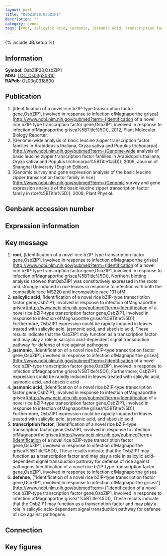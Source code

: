 ```yaml
---
layout: post
title: "OsbZIP28,OsbZIP1"
description: ""
category: genes
tags: [root, salicylic acid, jasmonic, jasmonic acid, transcription factor, defense]
---
```

{% include JB/setup %}

## Information
__Symbol__: OsbZIP28,OsbZIP1  
__MSU__: [LOC_Os03g20310](http://rice.plantbiology.msu.edu/cgi-bin/ORF_infopage.cgi?orf=LOC_Os03g20310)  
__RAPdb__: [Os03g0318600](http://rapdb.dna.affrc.go.jp/viewer/gbrowse_details/irgsp1?name=Os03g0318600)  

## Publication
1. [Identification of a novel rice bZIP-type transcription factor gene,OsbZIP1, involved in response to infection ofMagnaporthe grisea](http://www.ncbi.nlm.nih.gov/pubmed?term=(Identification of a novel rice bZIP-type transcription factor gene,OsbZIP1, involved in response to infection ofMagnaporthe grisea%5BTitle%5D)), 2012, Plant Molecular Biology Reporter.
2. [Genome-wide analysis of basic leucine zipper transcription factor families in Arabidopsis thaliana, Oryza sativa and Populus trichocarpa](http://www.ncbi.nlm.nih.gov/pubmed?term=(Genome-wide analysis of basic leucine zipper transcription factor families in Arabidopsis thaliana, Oryza sativa and Populus trichocarpa%5BTitle%5D)), 2009, Journal of Shanghai University (English Edition).
3. [Genomic survey and gene expression analysis of the basic leucine zipper transcription factor family in rice](http://www.ncbi.nlm.nih.gov/pubmed?term=(Genomic survey and gene expression analysis of the basic leucine zipper transcription factor family in rice%5BTitle%5D)), 2008, Plant Physiol.

## Genbank accession number

## Expression information

## Key message
1. __root__, [Identification of a novel rice bZIP-type transcription factor gene,OsbZIP1, involved in response to infection ofMagnaporthe grisea](http://www.ncbi.nlm.nih.gov/pubmed?term=(Identification of a novel rice bZIP-type transcription factor gene,OsbZIP1, involved in response to infection ofMagnaporthe grisea%5BTitle%5D)),  Northern blotting analysis showed thatOsbZIP1 was constitutively expressed in the roots and strongly induced in rice leaves in response to infection with both the compatible race MS220 and incompatible race 131 ofM
2. __salicylic acid__, [Identification of a novel rice bZIP-type transcription factor gene,OsbZIP1, involved in response to infection ofMagnaporthe grisea](http://www.ncbi.nlm.nih.gov/pubmed?term=(Identification of a novel rice bZIP-type transcription factor gene,OsbZIP1, involved in response to infection ofMagnaporthe grisea%5BTitle%5D)),  Furthermore, OsbZIP1 expression could be rapidly induced in leaves treated with salicylic acid, jasmonic acid, and abscisic acid, These results indicate that the OsbZIP1 may function as a transcription factor and may play a role in salicylic acid-dependent signal transduction pathway for defense of rice against pathogens
3. __jasmonic__, [Identification of a novel rice bZIP-type transcription factor gene,OsbZIP1, involved in response to infection ofMagnaporthe grisea](http://www.ncbi.nlm.nih.gov/pubmed?term=(Identification of a novel rice bZIP-type transcription factor gene,OsbZIP1, involved in response to infection ofMagnaporthe grisea%5BTitle%5D)),  Furthermore, OsbZIP1 expression could be rapidly induced in leaves treated with salicylic acid, jasmonic acid, and abscisic acid
4. __jasmonic acid__, [Identification of a novel rice bZIP-type transcription factor gene,OsbZIP1, involved in response to infection ofMagnaporthe grisea](http://www.ncbi.nlm.nih.gov/pubmed?term=(Identification of a novel rice bZIP-type transcription factor gene,OsbZIP1, involved in response to infection ofMagnaporthe grisea%5BTitle%5D)),  Furthermore, OsbZIP1 expression could be rapidly induced in leaves treated with salicylic acid, jasmonic acid, and abscisic acid
5. __transcription factor__, [Identification of a novel rice bZIP-type transcription factor gene,OsbZIP1, involved in response to infection ofMagnaporthe grisea](http://www.ncbi.nlm.nih.gov/pubmed?term=(Identification of a novel rice bZIP-type transcription factor gene,OsbZIP1, involved in response to infection ofMagnaporthe grisea%5BTitle%5D)),  These results indicate that the OsbZIP1 may function as a transcription factor and may play a role in salicylic acid-dependent signal transduction pathway for defense of rice against pathogens,Identification of a novel rice bZIP-type transcription factor gene,OsbZIP1, involved in response to infection ofMagnaporthe grisea
6. __defense__, ["Identification of a novel rice bZIP-type transcription factor gene,OsbZIP1, involved in response to infection ofMagnaporthe grisea"](http://www.ncbi.nlm.nih.gov/pubmed?term=("Identification of a novel rice bZIP-type transcription factor gene,OsbZIP1, involved in response to infection ofMagnaporthe grisea"%5BTitle%5D)),  These results indicate that the OsbZIP1 may function as a transcription factor and may play a role in salicylic acid-dependent signal transduction pathway for defense of rice against pathogens

## Connection

## Key figures


